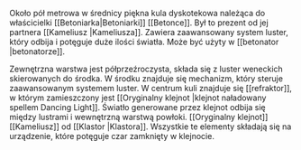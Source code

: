 Około pół metrowa w średnicy piękna kula dyskotekowa należąca do właścicielki [[Betoniarka|Betoniarki]] [[Betonce]]. Był to prezent od jej partnera [[Kameliusz |Kameliusza]]. Zawiera zaawansowany system luster, który odbija i potęguje duże ilości światła. Może być użyty w [[betonator |betonatorze]]. 

Zewnętrzna warstwa jest półprzeźroczysta, składa się z luster weneckich skierowanych do środka. W środku znajduje się mechanizm, który steruje zaawansowanym systemem luster. W centrum kuli znajduje się [[refraktor]], w którym zamieszczony jest [[Oryginalny klejnot |klejnot naładowany spellem Dancing Light]]. Światło generowane przez klejnot odbija się między lustrami i wewnętrzną warstwą powłoki.  [[Oryginalny klejnot]] [[Kameliusz]] od [[Klastor |Klastora]]. Wszystkie te elementy składają się na urządzenie, które potęguje czar zamknięty w klejnocie. 

